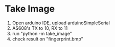 # Take Image

1. Open arduino IDE, upload arduinoSimpleSerial
2. AS608's TX to 10, RX to 11
3. run "python -m take_image"
4. check result on "fingerprint.bmp" 